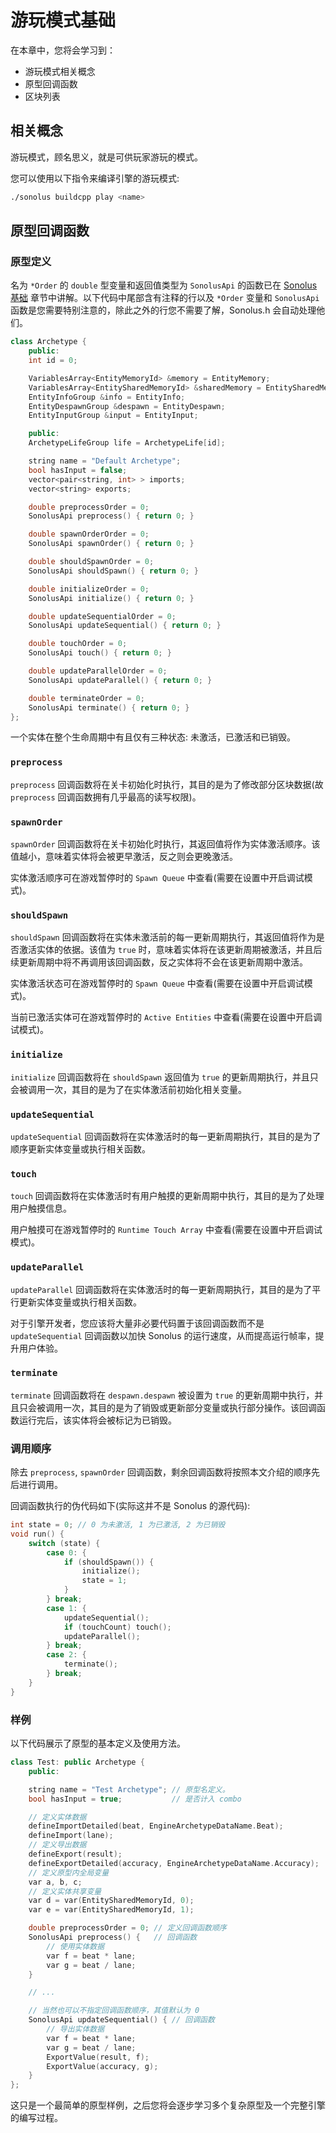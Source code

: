 # 游玩模式基础

在本章中，您将会学习到：

- 游玩模式相关概念
- 原型回调函数
- 区块列表

## 相关概念

游玩模式，顾名思义，就是可供玩家游玩的模式。

您可以使用以下指令来编译引擎的游玩模式:

```bash
./sonolus buildcpp play <name>
```

## 原型回调函数

### 原型定义

名为 `*Order` 的 `double` 型变量和返回值类型为 `SonolusApi` 的函数已在 [Sonolus 基础](../basic/2.%20sonolus.md) 章节中讲解。以下代码中尾部含有注释的行以及 `*Order` 变量和 `SonolusApi` 函数是您需要特别注意的，除此之外的行您不需要了解，Sonolus.h 会自动处理他们。

```cpp
class Archetype {
    public:
    int id = 0;

    VariablesArray<EntityMemoryId> &memory = EntityMemory;                      // 实体内存区块，使用 memory[i] 获取偏移为 i 的值。
    VariablesArray<EntitySharedMemoryId> &sharedMemory = EntitySharedMemory;    // 共享实体内存区块，使用 sharedMemory[i] 获取偏移为 i 的值。
    EntityInfoGroup &info = EntityInfo;                                         // 实体信息区块。
    EntityDespawnGroup &despawn = EntityDespawn;                                // 销毁实体区块，使用 despawn.despawn = 1 销毁实体。
    EntityInputGroup &input = EntityInput;                                      // 实体结果区块。

    public:
    ArchetypeLifeGroup life = ArchetypeLife[id];                                // 原型生命值区块，只能在 preprocess 函数中修改。

    string name = "Default Archetype";                                          // 原型名。
    bool hasInput = false;                                                      // 是否计入 combo。
    vector<pair<string, int> > imports;
    vector<string> exports;

    double preprocessOrder = 0;
    SonolusApi preprocess() { return 0; }

    double spawnOrderOrder = 0;
    SonolusApi spawnOrder() { return 0; }

    double shouldSpawnOrder = 0;
    SonolusApi shouldSpawn() { return 0; }

    double initializeOrder = 0;
    SonolusApi initialize() { return 0; }

    double updateSequentialOrder = 0;
    SonolusApi updateSequential() { return 0; }

    double touchOrder = 0;
    SonolusApi touch() { return 0; }

    double updateParallelOrder = 0;
    SonolusApi updateParallel() { return 0; }

    double terminateOrder = 0;
    SonolusApi terminate() { return 0; }
};
```

一个实体在整个生命周期中有且仅有三种状态: 未激活，已激活和已销毁。

### `preprocess`

`preprocess` 回调函数将在关卡初始化时执行，其目的是为了修改部分区块数据(故 `preprocess` 回调函数拥有几乎最高的读写权限)。

### `spawnOrder`

`spawnOrder` 回调函数将在关卡初始化时执行，其返回值将作为实体激活顺序。该值越小，意味着实体将会被更早激活，反之则会更晚激活。

实体激活顺序可在游戏暂停时的 `Spawn Queue` 中查看(需要在设置中开启调试模式)。

### `shouldSpawn`

`shouldSpawn` 回调函数将在实体未激活前的每一更新周期执行，其返回值将作为是否激活实体的依据。该值为 `true` 时，意味着实体将在该更新周期被激活，并且后续更新周期中将不再调用该回调函数，反之实体将不会在该更新周期中激活。

实体激活状态可在游戏暂停时的 `Spawn Queue` 中查看(需要在设置中开启调试模式)。

当前已激活实体可在游戏暂停时的 `Active Entities` 中查看(需要在设置中开启调试模式)。

### `initialize`

`initialize` 回调函数将在 `shouldSpawn` 返回值为 `true` 的更新周期执行，并且只会被调用一次，其目的是为了在实体激活前初始化相关变量。

### `updateSequential`

`updateSequential` 回调函数将在实体激活时的每一更新周期执行，其目的是为了顺序更新实体变量或执行相关函数。

### `touch`

`touch` 回调函数将在实体激活时有用户触摸的更新周期中执行，其目的是为了处理用户触摸信息。

用户触摸可在游戏暂停时的 `Runtime Touch Array` 中查看(需要在设置中开启调试模式)。

### `updateParallel`

`updateParallel` 回调函数将在实体激活时的每一更新周期执行，其目的是为了平行更新实体变量或执行相关函数。

对于引擎开发者，您应该将大量非必要代码置于该回调函数而不是 `updateSequential` 回调函数以加快 Sonolus 的运行速度，从而提高运行帧率，提升用户体验。

### `terminate`

`terminate` 回调函数将在 `despawn.despawn` 被设置为 `true` 的更新周期中执行，并且只会被调用一次，其目的是为了销毁或更新部分变量或执行部分操作。该回调函数运行完后，该实体将会被标记为已销毁。

### 调用顺序

除去 `preprocess`, `spawnOrder` 回调函数，剩余回调函数将按照本文介绍的顺序先后进行调用。

回调函数执行的伪代码如下(实际这并不是 Sonolus 的源代码):

```cpp
int state = 0; // 0 为未激活, 1 为已激活, 2 为已销毁
void run() {
    switch (state) {
        case 0: {
            if (shouldSpawn()) {
                initialize();
                state = 1;
            }
        } break;
        case 1: {
            updateSequential();
            if (touchCount) touch();
            updateParallel();
        } break;
        case 2: {
            terminate();
        } break;
    }
}
```

### 样例

以下代码展示了原型的基本定义及使用方法。

```cpp
class Test: public Archetype {
    public:

    string name = "Test Archetype"; // 原型名定义。
    bool hasInput = true;           // 是否计入 combo

    // 定义实体数据
    defineImportDetailed(beat, EngineArchetypeDataName.Beat);
    defineImport(lane);
    // 定义导出数据
    defineExport(result);
    defineExportDetailed(accuracy, EngineArchetypeDataName.Accuracy);
    // 定义原型内全局变量
    var a, b, c;
    // 定义实体共享变量
    var d = var(EntitySharedMemoryId, 0);
    var e = var(EntitySharedMemoryId, 1);

    double preprocessOrder = 0; // 定义回调函数顺序
    SonolusApi preprocess() {   // 回调函数
        // 使用实体数据
        var f = beat * lane;
        var g = beat / lane;
    }

    // ...

    // 当然也可以不指定回调函数顺序，其值默认为 0
    SonolusApi updateSequential() { // 回调函数
        // 导出实体数据
        var f = beat * lane;
        var g = beat / lane;
        ExportValue(result, f);
        ExportValue(accuracy, g);
    }
};
```

这只是一个最简单的原型样例，之后您将会逐步学习多个复杂原型及一个完整引擎的编写过程。